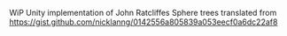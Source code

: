 WiP Unity implementation of John Ratcliffes Sphere trees translated from
https://gist.github.com/nicklanng/0142556a805839a053eecf0a6dc22af8
